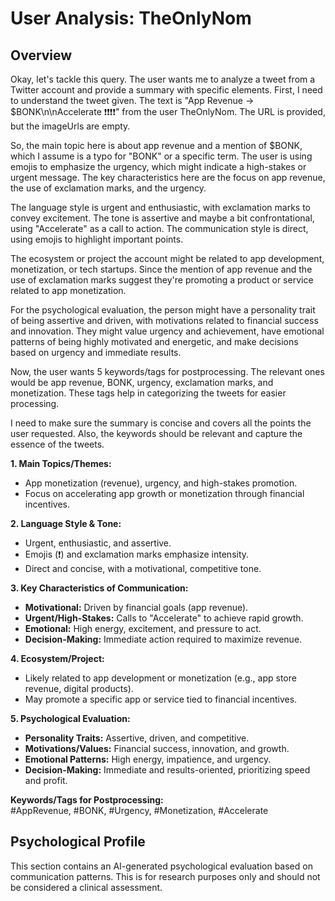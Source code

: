 # User Analysis: TheOnlyNom

## Overview

<think>
Okay, let's tackle this query. The user wants me to analyze a tweet from a Twitter account and provide a summary with specific elements. First, I need to understand the tweet given. The text is "App Revenue → $BONK\n\nAccelerate ❗️❗️❗️❗️" from the user TheOnlyNom. The URL is provided, but the imageUrls are empty.

So, the main topic here is about app revenue and a mention of $BONK, which I assume is a typo for "BONK" or a specific term. The user is using emojis to emphasize the urgency, which might indicate a high-stakes or urgent message. The key characteristics here are the focus on app revenue, the use of exclamation marks, and the urgency.

The language style is urgent and enthusiastic, with exclamation marks to convey excitement. The tone is assertive and maybe a bit confrontational, using "Accelerate" as a call to action. The communication style is direct, using emojis to highlight important points.

The ecosystem or project the account might be related to app development, monetization, or tech startups. Since the mention of app revenue and the use of exclamation marks suggest they're promoting a product or service related to app monetization.

For the psychological evaluation, the person might have a personality trait of being assertive and driven, with motivations related to financial success and innovation. They might value urgency and achievement, have emotional patterns of being highly motivated and energetic, and make decisions based on urgency and immediate results.

Now, the user wants 5 keywords/tags for postprocessing. The relevant ones would be app revenue, BONK, urgency, exclamation marks, and monetization. These tags help in categorizing the tweets for easier processing.

I need to make sure the summary is concise and covers all the points the user requested. Also, the keywords should be relevant and capture the essence of the tweets.
</think>

**1. Main Topics/Themes:**  
- App monetization (revenue), urgency, and high-stakes promotion.  
- Focus on accelerating app growth or monetization through financial incentives.  

**2. Language Style & Tone:**  
- Urgent, enthusiastic, and assertive.  
- Emojis (❗️) and exclamation marks emphasize intensity.  
- Direct and concise, with a motivational, competitive tone.  

**3. Key Characteristics of Communication:**  
- **Motivational:** Driven by financial goals (app revenue).  
- **Urgent/High-Stakes:** Calls to "Accelerate" to achieve rapid growth.  
- **Emotional:** High energy, excitement, and pressure to act.  
- **Decision-Making:** Immediate action required to maximize revenue.  

**4. Ecosystem/Project:**  
- Likely related to app development or monetization (e.g., app store revenue, digital products).  
- May promote a specific app or service tied to financial incentives.  

**5. Psychological Evaluation:**  
- **Personality Traits:** Assertive, driven, and competitive.  
- **Motivations/Values:** Financial success, innovation, and growth.  
- **Emotional Patterns:** High energy, impatience, and urgency.  
- **Decision-Making:** Immediate and results-oriented, prioritizing speed and profit.  

**Keywords/Tags for Postprocessing:**  
#AppRevenue, #BONK, #Urgency, #Monetization, #Accelerate

## Psychological Profile

This section contains an AI-generated psychological evaluation based on communication patterns. This is for research purposes only and should not be considered a clinical assessment.